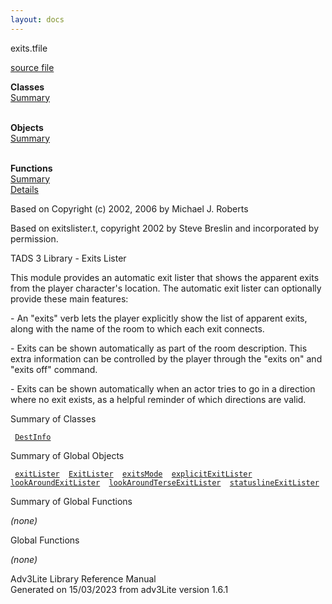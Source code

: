 ```yaml
---
layout: docs
---
```

<span class="title">exits.t</span><span class="type">file</span>

[source file](../source/exits.t.html)

**Classes**  
[Summary](#_ClassSummary_)  
 

**Objects**  
[Summary](#_ObjectSummary_)  
 

**Functions**  
[Summary](#_FunctionSummary_)  
[Details](#_Functions_)

<div class="fdesc">

Based on Copyright (c) 2002, 2006 by Michael J. Roberts

Based on exitslister.t, copyright 2002 by Steve Breslin and incorporated
by permission.

TADS 3 Library - Exits Lister

This module provides an automatic exit lister that shows the apparent
exits from the player character's location. The automatic exit lister
can optionally provide these main features:

\- An "exits" verb lets the player explicitly show the list of apparent
exits, along with the name of the room to which each exit connects.

\- Exits can be shown automatically as part of the room description.
This extra information can be controlled by the player through the
"exits on" and "exits off" command.

\- Exits can be shown automatically when an actor tries to go in a
direction where no exit exists, as a helpful reminder of which
directions are valid.

</div>

<span id="_ClassSummary_"></span>

<div class="mjhd">

<span class="hdln">Summary of Classes</span>  

</div>

` `[`DestInfo`](../object/DestInfo.html)`  `
<span id="_ObjectSummary_"></span>

<div class="mjhd">

<span class="hdln">Summary of Global Objects</span>  

</div>

` `[`exitLister`](../object/exitLister.html)`  `[`ExitLister`](../object/ExitLister1.html)`  `[`exitsMode`](../object/exitsMode1.html)`  `[`explicitExitLister`](../object/explicitExitLister.html)`  `[`lookAroundExitLister`](../object/lookAroundExitLister.html)`  `[`lookAroundTerseExitLister`](../object/lookAroundTerseExitLister.html)`  `[`statuslineExitLister`](../object/statuslineExitLister.html)`  `
<span id="FunctionSummary_"></span>

<div class="mjhd">

<span class="hdln">Summary of Global Functions</span>  

</div>

*(none)* <span id="_Functions_"></span>

<div class="mjhd">

<span class="hdln">Global Functions</span>  

</div>

*(none)*

<div class="ftr">

Adv3Lite Library Reference Manual  
Generated on 15/03/2023 from adv3Lite version 1.6.1

</div>
